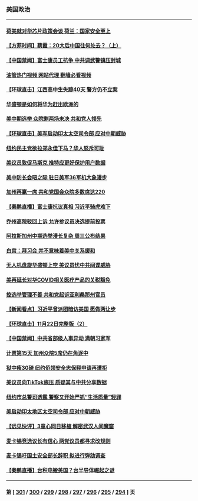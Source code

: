 ### 美国政治
---
#### [荷美就对华芯片政策会谈 荷兰：国家安全至上](../../pages/ncid1078159/n13873080.md?11260845) 
#### [【方菲时间】蔡霞：20大后中国往何处去？（上）](../../pages/ncid1078159/n13872567.md?11260845) 
#### [【中国禁闻】富士康员工抗争 中共调武警镇压封城](../../pages/ncid1078159/n13872555.md?11260845) 
#### [油管热门视频 网站代理 翻墙必看视频](http://138.2.39.72:81/youtube.html?epic-marker?11260845)
#### [【环球直击】江西高中生失踪40天 警方仍不立案](../../pages/ncid1078159/n13872388.md?11260845) 
#### [华盛顿是如何将华为赶出欧洲的](../../pages/ncid1078159/n13871839.md?11260845) 
#### [美中期选举 众院剩两场未决 共和党人领先](../../pages/ncid1078159/n13872540.md?11260845) 
#### [【环球直击】美军启动印太太空司令部 应对中朝威胁](../../pages/ncid1078159/n13871621.md?11260845) 
#### [纽约民主党欲拉郑永佳下马？华人怒斥可耻](../../pages/ncid1078159/n13872009.md?11260845) 
#### [美议员敦促马斯克 推特应更好保护用户数据](../../pages/ncid1078159/n13871930.md?11260845) 
#### [美中防长会晤之际 驻日美军36军机大象漫步](../../pages/ncid1078159/n13871878.md?11260845) 
#### [加州再赢一席 共和党国会众院多数席达220](../../pages/ncid1078159/n13871902.md?11260845) 
#### [【秦鹏直播】富士康抗议真相 习近平骑虎难下](../../pages/ncid1078159/n13871811.md?11260845) 
#### [乔州高院驳回上诉 允许参议员决选提前投票](../../pages/ncid1078159/n13871848.md?11260845) 
#### [阿拉斯加州中期选举漫长复杂 周三公布结果](../../pages/ncid1078159/n13871781.md?11260845) 
#### [白宫：拜习会 并不意味着美中关系缓和](../../pages/ncid1078159/n13871836.md?11260845) 
#### [无人机盘旋华盛顿上空 美议员忧中共间谍威胁](../../pages/ncid1078159/n13871686.md?11260845) 
#### [美再延长对华COVID相关医疗产品的关税豁免](../../pages/ncid1078159/n13871778.md?11260845) 
#### [控选举管理不善 共和党起诉亚利桑那州官员](../../pages/ncid1078159/n13871701.md?11260845) 
#### [【新闻看点】习近平曾派团暗访美国 愿做两让步](../../pages/ncid1078159/n13871108.md?11260845) 
#### [【环球直击】11月22日完整版（2）](../../pages/ncid1078159/n13871092.md?11260845) 
#### [【中国禁闻】中共省部级人事异动 满朝习家军](../../pages/ncid1078159/n13871094.md?11260845) 
#### [计票第15天 加州众院5席仍在角逐中](../../pages/ncid1078159/n13871410.md?11260845) 
#### [狱中瘦30磅 纽约侨领安全忠保释申请再遭拒](../../pages/ncid1078159/n13871301.md?11260845) 
#### [美议员向TikTok施压 质疑其与中共分享数据](../../pages/ncid1078159/n13871207.md?11260845) 
#### [纽约市总警司透露 警察又开始严抓“生活质量”轻罪](../../pages/ncid1078159/n13871299.md?11260845) 
#### [美启动印太地区太空司令部 应对中朝威胁](../../pages/ncid1078159/n13871258.md?11260845) 
#### [【远见快评】3童心同日移植 解密武汉人间魔窟](../../pages/ncid1078159/n13871160.md?11260845) 
#### [麦卡锡竞选议长有信心 两党议员都寻求改规则](../../pages/ncid1078159/n13871134.md?11260845) 
#### [麦卡锡吁国土安全部长辞职 拟进行弹劾调查](../../pages/ncid1078159/n13871126.md?11260845) 
#### [【秦鹏直播】台积电搬美国？台半导体崛起之谜](../../pages/ncid1078159/n13871107.md?11260845) 

---
#### 第 [ [301](./301.md?11260845) / [300](./300.md?11260845) / [299](./299.md?11260845) / [298](./298.md?11260845) / [297](./297.md?11260845) / [296](./296.md?11260845) / [295](./295.md?11260845) / [294](./294.md?11260845) ] 页
